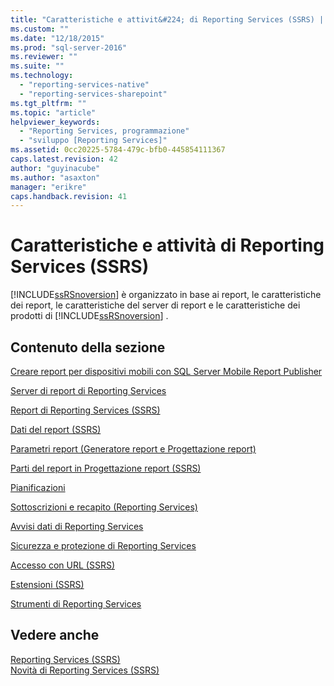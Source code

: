 ```yaml
---
title: "Caratteristiche e attivit&#224; di Reporting Services (SSRS) | Microsoft Docs"
ms.custom: ""
ms.date: "12/18/2015"
ms.prod: "sql-server-2016"
ms.reviewer: ""
ms.suite: ""
ms.technology: 
  - "reporting-services-native"
  - "reporting-services-sharepoint"
ms.tgt_pltfrm: ""
ms.topic: "article"
helpviewer_keywords: 
  - "Reporting Services, programmazione"
  - "sviluppo [Reporting Services]"
ms.assetid: 0cc20225-5784-479c-bfb0-445854111367
caps.latest.revision: 42
author: "guyinacube"
ms.author: "asaxton"
manager: "erikre"
caps.handback.revision: 41
---
```

# Caratteristiche e attivit&#224; di Reporting Services (SSRS)
  [!INCLUDE[ssRSnoversion](../includes/ssrsnoversion-md.md)] è organizzato in base ai report, le caratteristiche dei report, le caratteristiche del server di report e le caratteristiche dei prodotti di [!INCLUDE[ssRSnoversion](../includes/ssrsnoversion-md.md)] .  
  
## Contenuto della sezione  
 [Creare report per dispositivi mobili con SQL Server Mobile Report Publisher](../reporting-services/mobile-reports/create-mobile-reports-with-sql-server-mobile-report-publisher.md)  
  
 [Server di report di Reporting Services](../reporting-services/report-server-sharepoint/server-di-report-di-reporting-services.md)  
  
 [Report di Reporting Services &#40;SSRS&#41;](../reporting-services/reports/reporting-services-reports-ssrs.md)  
  
 [Dati del report &#40;SSRS&#41;](../reporting-services/report-data/report-data-ssrs.md)  
  
 [Parametri report &#40;Generatore report e Progettazione report&#41;](../reporting-services/report-design/report-parameters-report-builder-and-report-designer.md)  
  
 [Parti del report in Progettazione report &#40;SSRS&#41;](../reporting-services/report-design/report-parts-in-report-designer-ssrs.md)  
  
 [Pianificazioni](../reporting-services/subscriptions/schedules.md)  
  
 [Sottoscrizioni e recapito &#40;Reporting Services&#41;](../reporting-services/subscriptions/subscriptions-and-delivery-reporting-services.md)  
  
 [Avvisi dati di Reporting Services](../reporting-services/reporting-services-data-alerts.md)  
  
 [Sicurezza e protezione di Reporting Services](../reporting-services/security/reporting-services-security-and-protection.md)  
  
 [Accesso con URL &#40;SSRS&#41;](../reporting-services/url-access-ssrs.md)  
  
 [Estensioni &#40;SSRS&#41;](../reporting-services/extensions-ssrs.md)  
  
 [Strumenti di Reporting Services](../reporting-services/tools/reporting-services-tools.md)  
  
## Vedere anche  
 [Reporting Services &#40;SSRS&#41;](../reporting-services/reporting-services-ssrs.md)   
 [Novità di Reporting Services &#40;SSRS&#41;](../Topic/What's%20New%20in%20Reporting%20Services%20\(SSRS\).md)  
  
  